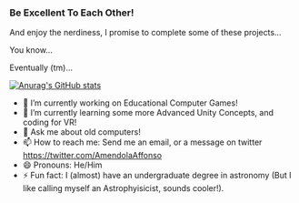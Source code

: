 ### Be Excellent To Each Other!

And enjoy the nerdiness, I promise to complete some of these projects...

You know...

Eventually (tm)...

[![Anurag's GitHub stats](https://github-readme-stats.vercel.app/api?username=affonsoamendola)](https://github.com/anuraghazra/github-readme-stats)

- 🔭 I’m currently working on Educational Computer Games!
- 🌱 I’m currently learning some more Advanced Unity Concepts, and coding for VR!
- 💬 Ask me about old computers!
- 📫 How to reach me: Send me an email, or a message on twitter https://twitter.com/AmendolaAffonso
- 😄 Pronouns: He/Him
- ⚡ Fun fact: I (almost) have an undergraduate degree in astronomy (But I like calling myself an Astrophyisicist, sounds cooler!).
<!--
**affonsoamendola/affonsoamendola** is a ✨ _special_ ✨ repository because its `README.md` (this file) appears on your GitHub profile.

Here are some ideas to get you started:

- 🔭 I’m currently working on ...
- 🌱 I’m currently learning ...
- 👯 I’m looking to collaborate on ...
- 🤔 I’m looking for help with ...
- 💬 Ask me about ...
- 📫 How to reach me: ...
- 😄 Pronouns: ...
- ⚡ Fun fact: ...
-->
